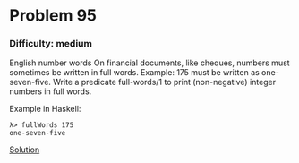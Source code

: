 # Problem 95
### Difficulty: medium
English number words
On financial documents, like cheques, numbers must sometimes be written in full words. Example: 175 must be written as one-seven-five. Write a predicate full-words/1 to print (non-negative) integer numbers in full words.

Example in Haskell:

```
λ> fullWords 175
one-seven-five
```
[Solution](https://wiki.haskell.org/99_questions/Solutions/95)
